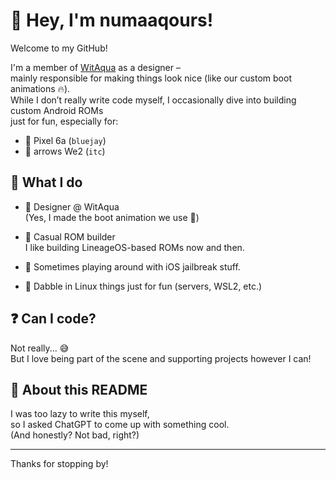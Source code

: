 # 👋 Hey, I'm numaaqours!

Welcome to my GitHub!

I'm a member of [WitAqua](https://github.com/WitAqua) as a designer –  
mainly responsible for making things look nice (like our custom boot animations 🔥).  
While I don’t really write code myself, I occasionally dive into building custom Android ROMs  
just for fun, especially for:

- 📱 Pixel 6a (`bluejay`)  
- 📱 arrows We2 (`itc`)

## 🎨 What I do

- 👾 Designer @ WitAqua  
  (Yes, I made the boot animation we use 👀)

- 🔧 Casual ROM builder  
  I like building LineageOS-based ROMs now and then.

- 🍎 Sometimes playing around with iOS jailbreak stuff.

- 🐧 Dabble in Linux things just for fun (servers, WSL2, etc.)

## ❓ Can I code?

Not really... 😅  
But I love being part of the scene and supporting projects however I can!

## 📝 About this README

I was too lazy to write this myself,  
so I asked ChatGPT to come up with something cool.  
(And honestly? Not bad, right?)

---

Thanks for stopping by!

